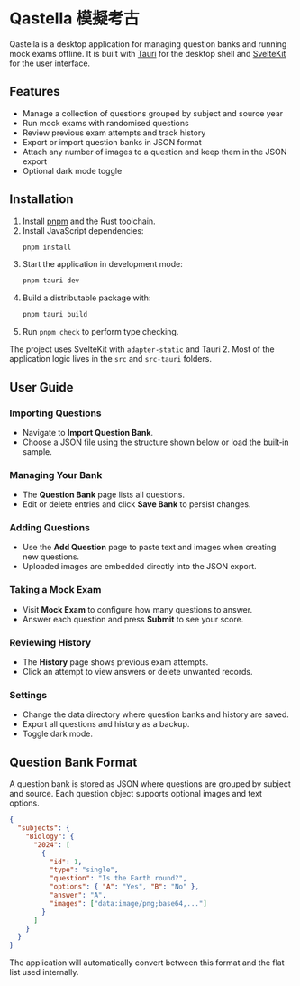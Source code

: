# Qastella 模擬考古

Qastella is a desktop application for managing question banks and running mock exams offline. It is built with [Tauri](https://tauri.app/) for the desktop shell and [SvelteKit](https://kit.svelte.dev/) for the user interface.

## Features

- Manage a collection of questions grouped by subject and source year
- Run mock exams with randomised questions
- Review previous exam attempts and track history
- Export or import question banks in JSON format
- Attach any number of images to a question and keep them in the JSON export
- Optional dark mode toggle

## Installation

1. Install [pnpm](https://pnpm.io/) and the Rust toolchain.
2. Install JavaScript dependencies:
   ```bash
   pnpm install
   ```
3. Start the application in development mode:
   ```bash
   pnpm tauri dev
   ```
4. Build a distributable package with:
   ```bash
   pnpm tauri build
   ```
5. Run `pnpm check` to perform type checking.

The project uses SvelteKit with `adapter-static` and Tauri 2. Most of the application logic lives in the `src` and `src-tauri` folders.

## User Guide

### Importing Questions

- Navigate to **Import Question Bank**.
- Choose a JSON file using the structure shown below or load the built‑in sample.

### Managing Your Bank

- The **Question Bank** page lists all questions.
- Edit or delete entries and click **Save Bank** to persist changes.

### Adding Questions

- Use the **Add Question** page to paste text and images when creating new questions.
- Uploaded images are embedded directly into the JSON export.

### Taking a Mock Exam

- Visit **Mock Exam** to configure how many questions to answer.
- Answer each question and press **Submit** to see your score.

### Reviewing History

- The **History** page shows previous exam attempts.
- Click an attempt to view answers or delete unwanted records.

### Settings

- Change the data directory where question banks and history are saved.
- Export all questions and history as a backup.
- Toggle dark mode.

## Question Bank Format

A question bank is stored as JSON where questions are grouped by subject and source. Each question object supports optional images and text options.

```json
{
  "subjects": {
    "Biology": {
      "2024": [
        {
          "id": 1,
          "type": "single",
          "question": "Is the Earth round?",
          "options": { "A": "Yes", "B": "No" },
          "answer": "A",
          "images": ["data:image/png;base64,..."]
        }
      ]
    }
  }
}
```

The application will automatically convert between this format and the flat list used internally.
